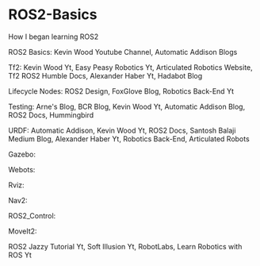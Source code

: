 # ROS2-Basics
How I began learning ROS2

ROS2 Basics: Kevin Wood Youtube Channel, Automatic Addison Blogs

Tf2: Kevin Wood Yt, Easy Peasy Robotics Yt, Articulated Robotics Website, Tf2 ROS2 Humble Docs, Alexander Haber Yt, Hadabot Blog

Lifecycle Nodes: ROS2 Design, FoxGlove Blog, Robotics Back-End Yt

Testing: Arne's Blog, BCR Blog, Kevin Wood Yt, Automatic Addison Blog, ROS2 Docs, Hummingbird

URDF: Automatic Addison, Kevin Wood Yt, ROS2 Docs, Santosh Balaji Medium Blog, Alexander Haber Yt, Robotics Back-End, Articulated Robots

Gazebo:

Webots:

Rviz:

Nav2:

ROS2_Control:

MoveIt2:


ROS2 Jazzy Tutorial Yt, Soft Illusion Yt, RobotLabs, Learn Robotics with ROS Yt

